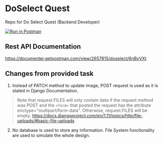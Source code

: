 # DoSelect Quest
Repo for Do Select Quest (Backend Developer)

[![Run in Postman](https://run.pstmn.io/button.svg)](https://app.getpostman.com/run-collection/2a1ba5e77c455479741c)

## Rest API Documentation
https://documenter.getpostman.com/view/2657815/doselect/6nBvVXt

## Changes from provided task
1. Instead of PATCH method to update image, POST request is used as it is stated in Django Documentation.
> Note that request.FILES will only contain data if the request method was POST and the `<form>` that posted the request has the attribute enctype="multipart/form-data". Otherwise, request.FILES will be empty.
> https://docs.djangoproject.com/en/1.11/topics/http/file-uploads/#basic-file-uploads
2. No database is used to store any information. File System functionality are used to simulate the whole design.
